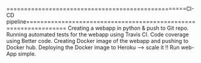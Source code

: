 ===================================================CI-CD pipeline=================================================================
Creating a webapp in python & push to Git repo.
Running automated tests for the webapp using Travis CI.
Code coverage using Better code.
Creating Docker image of the webapp and pushing to Docker hub.
Deploying the Docker image to Heroku --> scale it !!
Run web-App simple.

